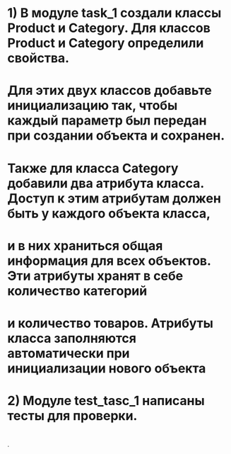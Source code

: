 # 1) В модуле task_1 создали классы Product и Category. Для классов Product и Category определили свойства.
# Для этих двух классов добавьте инициализацию так, чтобы каждый параметр был передан при создании объекта и сохранен.
# Также для класса Category добавили два атрибута класса. Доступ к этим атрибутам должен быть у каждого объекта класса, 
# и в них храниться общая информация для всех объектов. Эти атрибуты хранят в себе количество категорий
# и количество товаров. Атрибуты класса заполняются автоматически при инициализации нового объекта
# 2) Модуле test_tasc_1 написаны тесты для проверки.
#
#
#
#
#
#
#
#



. 